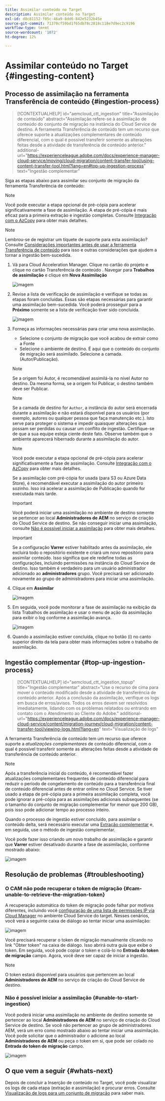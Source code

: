 ```yaml
---
title: Assimilar conteúdo no Target
description: Assimilar conteúdo no Target
exl-id: d8c81152-f05c-46a9-8dd6-842e5232b45e
source-git-commit: 71370cf59bd1f65db78c2818c118e7d9ec2c9196
workflow-type: tm+mt
source-wordcount: '1072'
ht-degree: 12%

---
```


# Assimilar conteúdo no Target {#ingesting-content}

## Processo de assimilação na ferramenta Transferência de conteúdo {#ingestion-process}

>[!CONTEXTUALHELP]
>id="aemcloud_ctt_ingestion"
>title="Assimilação de conteúdo"
>abstract="Assimilação refere-se à assimilação de conteúdo do conjunto de migração na instância do Cloud Service de destino. A ferramenta Transferência de conteúdo tem um recurso que oferece suporte a atualizações complementares de conteúdo diferencial, com o qual é possível transferir somente as alterações feitas desde a atividade de transferência de conteúdo anterior."
>additional-url="https://experienceleague.adobe.com/docs/experience-manager-cloud-service/moving/cloud-migration/content-transfer-tool/using-content-transfer-tool.html?lang=en#top-up-ingestion-process" text="Ingestão complementar"

Siga as etapas abaixo para assimilar seu conjunto de migração da ferramenta Transferência de conteúdo:
>[!NOTE]
>Você pode executar a etapa opcional de pré-cópia para acelerar significativamente a fase de assimilação. A etapa de pré-cópia é mais eficaz para a primeira extração e ingestão completas. Consulte [Integração com o AzCopy](/help/journey-migration/content-transfer-tool/using-content-transfer-tool/handling-large-content-repositories.md#ingesting-azcopy) para obter mais detalhes.

>[!NOTE]
>Lembrou-se de registrar um tíquete de suporte para esta assimilação? Consulte [Considerações importantes antes de usar a ferramenta Transferência de conteúdo](https://experienceleague.adobe.com/docs/experience-manager-cloud-service/content/migration-journey/cloud-migration/content-transfer-tool/guidelines-best-practices-content-transfer-tool.html#important-considerations) para isso e outras considerações que ajudem a tornar a ingestão bem-sucedida.

1. Vá para Cloud Acceleration Manager. Clique no cartão do projeto e clique no cartão Transferência de conteúdo . Navegar para **Trabalhos de assimilação** e clique em **Nova Assimilação**

   ![imagem](/help/journey-migration/content-transfer-tool/assets-ctt/ingestion-01.png)


1. Revise a lista de verificação de assimilação e verifique se todas as etapas foram concluídas. Essas são etapas necessárias para garantir uma assimilação bem-sucedida. Você poderá prosseguir para a **Próximo** somente se a lista de verificação tiver sido concluída.

   ![imagem](/help/journey-migration/content-transfer-tool/assets-ctt/Ingestion-checklist.png)

1. Forneça as informações necessárias para criar uma nova assimilação.

   * Selecione o conjunto de migração que você acabou de extrair como a Fonte
   * Selecione o ambiente de destino. É aqui que o conteúdo do conjunto de migração será assimilado. Selecione a camada. (Autor/Publicação).

   >[!NOTE]
   >
   >Se a origem foi Autor, é recomendável assimilá-la no nível Autor no destino. Da mesma forma, se a origem foi Publicar, o destino também deve ser Publicar.

   >[!NOTE]
   >
   >Se a camada de destino for `Author`, a instância do autor será encerrada durante a assimilação e não estará disponível para os usuários (por exemplo, autores ou qualquer pessoa que faça manutenção etc.). Isto serve para proteger o sistema e impedir quaisquer alterações que possam ser perdidas ou causar um conflito de ingestão. Certifique-se de que a sua equipe esteja ciente deste fato. Observe também que o ambiente aparecerá hibernado durante a assimilação do autor.

   >[!NOTE]
   >
   >Você pode executar a etapa opcional de pré-cópia para acelerar significativamente a fase de assimilação. Consulte [Integração com o AzCopy](/help/journey-migration/content-transfer-tool/using-content-transfer-tool/handling-large-content-repositories.md#ingesting-azcopy) para obter mais detalhes.
   > 
   >Se a assimilação com pré-cópia for usada (para S3 ou Azure Data Store), é recomendável executar a assimilação do autor primeiro sozinho. Isso irá acelerar a assimilação de Publicação quando for executada mais tarde.

   >[!IMPORTANT]
   >
   >Você poderá iniciar uma assimilação no ambiente de destino somente se pertencer ao local **Administradores de AEM** no serviço de criação do Cloud Service de destino. Se não conseguir iniciar uma assimilação, consulte [Não é possível iniciar a assimilação](/help/journey-migration/content-transfer-tool/using-content-transfer-tool/ingesting-content.md#unable-to-start-ingestion) para obter mais detalhes.

   >[!IMPORTANT]
   >
   >Se a configuração **Varrer** estiver habilitado antes da assimilação, ele excluirá todo o repositório existente e criará um novo repositório para assimilar conteúdo. Isso significa que ele redefine todas as configurações, incluindo permissões na instância do Cloud Service de destino. Isso também é verdadeiro para um usuário administrador adicionado ao **administradores** grupo. Você precisará ser adicionado novamente ao grupo de administradores para iniciar uma assimilação.

1. Clique em **Assimilar**

   ![imagem](/help/journey-migration/content-transfer-tool/assets-ctt/cttcam22.png)

1. Em seguida, você pode monitorar a fase de assimilação na exibição da lista Trabalhos de assimilação e usar o menu de ação da assimilação para exibir o log conforme a assimilação avança.

   ![imagem](/help/journey-migration/content-transfer-tool/assets-ctt/cttcam23.png)

1. Quando a assimilação estiver concluída, clique no botão (i) no canto superior direito da tela para obter mais informações sobre o trabalho de assimilação.

<!-- Alexandru: hiding temporarily, until it's reviewed 

1. The **Migration Set ingestion** dialog box displays. Content can be ingested to either Author instance or Publish instance at a time. Select the instance to ingest content to. Click on **Ingest** to start the ingestion phase. 

   ![image](/help/journey-migration/content-transfer-tool/assets-ctt/ingestion-02.png)

   >[!IMPORTANT]
   >If ingesting with pre-copy is used (for S3 or Azure Data Store), it is recommended to run Author ingestion first alone. This will speed up the Publish ingestion when it is run later. 

   >[!IMPORTANT]
   >When the **Wipe existing content on Cloud instance before ingestion** option is enabled, it deletes the entire existing repository and creates a new repository to ingest content into. This means that it resets all settings including permissions on the target Cloud Service instance. This is also true for an admin user added to the **administrators** group.

   ![image](/help/journey-migration/content-transfer-tool/assets-ctt/ingestion-03.png)

   Additionally, click on **Customer Care** to log a ticket, as shown in the figure below. 

   ![image](/help/journey-migration/content-transfer-tool/assets-ctt/ingestion-04.png)
   
   Also, refer to [Important Considerations for Using Content Transfer Tool](https://experienceleague.adobe.com/docs/experience-manager-cloud-service/moving/cloud-migration/content-transfer-tool/guidelines-best-practices-content-transfer-tool.html?lang=en#important-considerations) to learn more.

1. Once the ingestion is complete, the status under **Author ingestion** updates to **FINISHED**.

   ![image](/help/journey-migration/content-transfer-tool/assets-ctt/ingestion-05.png) -->

## Ingestão complementar {#top-up-ingestion-process}

>[!CONTEXTUALHELP]
>id="aemcloud_ctt_ingestion_topup"
>title="Ingestão complementar"
>abstract="Use o recurso de cima para mover o conteúdo modificado desde a atividade de transferência de conteúdo anterior. Após a conclusão da assimilação, verifique os logs em busca de erros/avisos. Todos os erros devem ser resolvidos imediatamente, lidando com os problemas relatados ou entrando em contato com o Atendimento ao Cliente do Adobe."
>additional-url="https://experienceleague.adobe.com/docs/experience-manager-cloud-service/content/migration-journey/cloud-migration/content-transfer-tool/viewing-logs.html?lang=en" text="Visualização de logs"

A ferramenta Transferência de conteúdo tem um recurso que oferece suporte a *atualizações complementares* de conteúdo diferencial, com o qual é possível transferir somente as alterações feitas desde a atividade de transferência de conteúdo anterior.

>[!NOTE]
>Após a transferência inicial do conteúdo, é recomendável fazer atualizações complementares frequentes de conteúdo diferencial para reduzir o período de congelamento de conteúdo para a transferência final de conteúdo diferencial antes de entrar online no Cloud Service. Se tiver usado a etapa de pré-cópia para a primeira assimilação completa, você pode ignorar a pré-cópia para as assimilações adicionais subsequentes (se o tamanho do conjunto de migração complementar for menor que 200 GB), pois isso pode adicionar tempo ao processo inteiro.

Quando o processo de ingestão estiver concluído, para assimilar o conteúdo delta, será necessário executar uma [Extração complementar](/help/journey-migration/content-transfer-tool/using-content-transfer-tool/extracting-content.md#top-up-extraction-process) e, em seguida, use o método de ingestão complementar.

Você pode fazer isso criando um novo trabalho de assimilação e garantir que **Varrer** estiver desativado durante a fase de assimilação, conforme mostrado abaixo:

![imagem](/help/journey-migration/content-transfer-tool/assets-ctt/cttcam24.png)

## Resolução de problemas {#troubleshooting}

### O CAM não pode recuperar o token de migração {#cam-unable-to-retrieve-the-migration-token}

A recuperação automática do token de migração pode falhar por motivos diferentes, incluindo você [configuração de uma lista de permissões IP via Cloud Manager](/help/implementing/cloud-manager/ip-allow-lists/apply-allow-list.md) no ambiente Cloud Service do target.  Nesses cenários, você verá a seguinte caixa de diálogo ao tentar iniciar uma assimilação:

![imagem](/help/journey-migration/content-transfer-tool/assets-ctt/troubleshooting-token.png)

Você precisará recuperar o token de migração manualmente clicando no link &quot;Obter token&quot; na caixa de diálogo. Isso abrirá outra guia que exibe o token. Em seguida, você pode copiar o token e colá-lo no **Entrada do token de migração** campo. Agora, você deve ser capaz de iniciar a ingestão.

>[!NOTE]
>
>O token estará disponível para usuários que pertencem ao local **Administradores de AEM** no serviço de criação do Cloud Service de destino.

### Não é possível iniciar a assimilação {#unable-to-start-ingestion}

Você poderá iniciar uma assimilação no ambiente de destino somente se pertencer ao local **Administradores de AEM** no serviço de criação do Cloud Service de destino. Se você não pertencer ao grupo de administradores AEM, verá um erro como mostrado abaixo ao tentar iniciar uma assimilação. Você pode solicitar que o administrador o adicione ao local **Administradores de AEM** ou peça o token em si, que pode ser colado no **Entrada do token de migração** campo.

![imagem](/help/journey-migration/content-transfer-tool/assets-ctt/error_nonadmin_ingestion.png)

## O que vem a seguir {#whats-next}

Depois de concluir a Inserção de conteúdo no Target, você pode visualizar os logs de cada etapa (extração e assimilação) e procurar erros. Consulte [Visualização de logs para um conjunto de migração](https://experienceleague.adobe.com/docs/experience-manager-cloud-service/moving/cloud-migration/content-transfer-tool/viewing-logs.html?lang=en) para saber mais.
